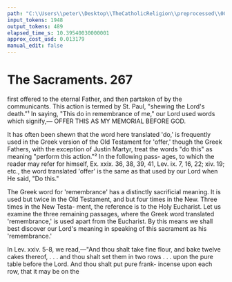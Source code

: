 ```yaml
---
path: "C:\\Users\\peter\\Desktop\\TheCatholicReligion\\preprocessed\\00284.jpg"
input_tokens: 1948
output_tokens: 489
elapsed_time_s: 10.39540030000001
approx_cost_usd: 0.013179
manual_edit: false
---
```

# The Sacraments. 267

first offered to the eternal Father, and then
partaken of by the communicants. This action
is termed by St. Paul, "shewing the Lord's
death."¹ In saying, "This do in remembrance
of me," our Lord used words which signify,—
OFFER THIS AS MY MEMORIAL BEFORE GOD.

It has often been shewn that the word here
translated 'do,' is frequently used in the Greek
version of the Old Testament for 'offer,' though
the Greek Fathers, with the exception of Justin
Martyr, treat the words "do this" as meaning
"perform this action."² In the following pass-
ages, to which the reader may refer for himself,
Ex. xxix. 36, 38, 39, 41, Lev. ix. 7, 16, 22;
xiv. 19; etc., the word translated 'offer' is the
same as that used by our Lord when He said,
"Do this."

The Greek word for 'remembrance' has a
distinctly sacrificial meaning. It is used but
twice in the Old Testament, and but four times
in the New. Three times in the New Testa-
ment, the reference is to the Holy Eucharist.
Let us examine the three remaining passages,
where the Greek word translated 'remembrance,'
is used apart from the Eucharist. By this
means we shall best discover our Lord's
meaning in speaking of this sacrament as his
'remembrance.'

In Lev. xxiv. 5-8, we read,—"And thou
shalt take fine flour, and bake twelve cakes
thereof, . . . and thou shalt set them in
two rows . . . upon the pure table before
the Lord. And thou shalt put pure frank-
incense upon each row, that it may be on the

[^1]: 1 Cor. xi. 26.
[^2]: See Mason, The Faith of the Gospel, 1892, p. 328 note.